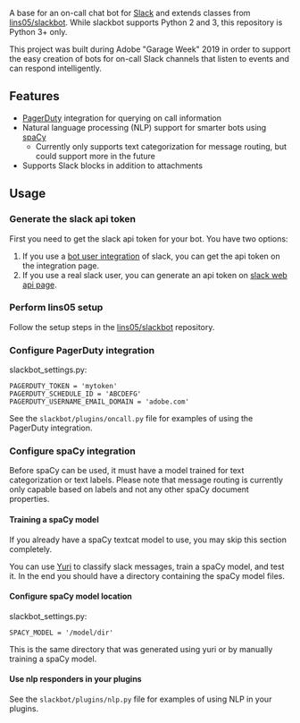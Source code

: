 A base for an on-call chat bot for [Slack](https://slack.com) and extends classes from
[lins05/slackbot](https://github.com/lins05/slackbot). While slackbot supports Python 2 and 3,
this repository is Python 3+ only.

This project was built during Adobe "Garage Week" 2019 in order to support the easy creation of
bots for on-call Slack channels that listen to events and can respond intelligently.

## Features

* [PagerDuty](https://www.pagerduty.com/) integration for querying on call information
* Natural language processing (NLP) support for smarter bots using [spaCy](https://spacy.io)
  * Currently only supports text categorization for message routing, but could support more in the future
* Supports Slack blocks in addition to attachments

## Usage

### Generate the slack api token

First you need to get the slack api token for your bot. You have two options:

1. If you use a [bot user integration](https://api.slack.com/bot-users) of slack, you can get the api token on the integration page.
2. If you use a real slack user, you can generate an api token on [slack web api page](https://api.slack.com/web).

### Perform lins05 setup

Follow the setup steps in the [lins05/slackbot](https://github.com/lins05/slackbot) repository.

### Configure PagerDuty integration

slackbot_settings.py:

```
PAGERDUTY_TOKEN = 'mytoken'
PAGERDUTY_SCHEDULE_ID = 'ABCDEFG'
PAGERDUTY_USERNAME_EMAIL_DOMAIN = 'adobe.com'
```

See the `slackbot/plugins/oncall.py` file for examples of using the PagerDuty integration.

### Configure spaCy integration

Before spaCy can be used, it must have a model trained for text categorization or text labels.
Please note that message routing is currently only capable based on labels and not any other
spaCy document properties.

#### Training a spaCy model

If you already have a spaCy textcat model to use, you may skip this section completely.

You can use [Yuri](https://github.com/bluesliverx/yuri) to classify slack messages,
train a spaCy model, and test it. In the end you should have a directory containing
the spaCy model files.

#### Configure spaCy model location

slackbot_settings.py:

```
SPACY_MODEL = '/model/dir'
```

This is the same directory that was generated using yuri or by manually training a spaCy model.

#### Use nlp responders in your plugins

See the `slackbot/plugins/nlp.py` file for examples of using NLP in your plugins.